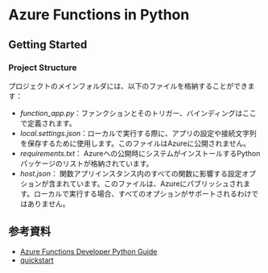 # Azure Functions in Python
  

## Getting Started

### Project Structure

プロジェクトのメインフォルダには、以下のファイルを格納することができます：

* *function_app.py*：ファンクションとそのトリガー、バインディングはここで定義されます。
* *local.settings.json*：ローカルで実行する際に、アプリの設定や接続文字列を保存するために使用します。このファイルはAzureに公開されません。
* *requirements.txt*： Azureへの公開時にシステムがインストールするPythonパッケージのリストが格納されています。
* *host.json*： 関数アプリインスタンス内のすべての関数に影響する設定オプションが含まれています。このファイルは、Azureにパブリッシュされます。ローカルで実行する場合、すべてのオプションがサポートされるわけではありません。
  
## 参考資料
* [Azure Functions Developer Python Guide](https://docs.microsoft.com/en-us/azure/azure-functions/functions-reference-python?tabs=asgi%2Capplication-level)  
* [quickstart](https://aka.ms/fxpythonquickstart)  